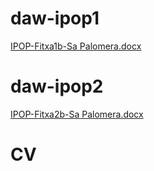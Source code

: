 # daw-ipop1
[IPOP-Fitxa1b-Sa Palomera.docx](https://github.com/JoseGomez23/daw-ipop/files/14123338/IPOP-Fitxa1b-Sa.Palomera.docx)

# daw-ipop2
[IPOP-Fitxa2b-Sa Palomera.docx](https://github.com/JoseGomez23/daw-ipop/files/14207196/IPOP-Fitxa2b-Sa.Palomera.docx)


# CV
